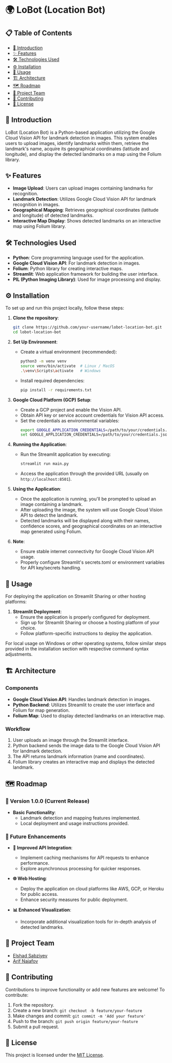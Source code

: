 # 🌍 LoBot (Location Bot)

## 📋 Table of Contents

- [🚀 Introduction](#-introduction)
- [✨ Features](#-features)
- [🛠️ Technologies Used](#%EF%B8%8F-technologies-used)
- [⚙️ Installation](#%EF%B8%8F-installation)
- [🔧 Usage](#-usage)
- [🏗️ Architecture](#%EF%B8%8F-architecture)
- [🗺️ Roadmap](#-roadmap)
- [👥 Project Team](#-project-team)
- [🤝 Contributing](#-contributing)
- [📝 License](#-license)

## 🚀 Introduction

LoBot (Location Bot) is a Python-based application utilizing the Google Cloud Vision API for landmark detection in images. This system enables users to upload images, identify landmarks within them, retrieve the landmark's name, acquire its geographical coordinates (latitude and longitude), and display the detected landmarks on a map using the Folium library.

## ✨ Features

- **Image Upload**: Users can upload images containing landmarks for recognition.
- **Landmark Detection**: Utilizes Google Cloud Vision API for landmark recognition in images.
- **Geographical Mapping**: Retrieves geographical coordinates (latitude and longitude) of detected landmarks.
- **Interactive Map Display**: Shows detected landmarks on an interactive map using Folium library.

## 🛠️ Technologies Used

- **Python**: Core programming language used for the application.
- **Google Cloud Vision API**: For landmark detection in images.
- **Folium**: Python library for creating interactive maps.
- **Streamlit**: Web application framework for building the user interface.
- **PIL (Python Imaging Library)**: Used for image processing and display.

## ⚙️ Installation

To set up and run this project locally, follow these steps:

1. **Clone the repository**:
    ```bash
    git clone https://github.com/your-username/lobot-location-bot.git
    cd lobot-location-bot
    ```

2. **Set Up Environment**:
   - Create a virtual environment (recommended):
     ```bash
     python3 -m venv venv
     source venv/bin/activate  # Linux / MacOS
     .\venv\Scripts\activate   # Windows
     ```
   - Install required dependencies:
     ```bash
     pip install -r requirements.txt
     ```

3. **Google Cloud Platform (GCP) Setup**:
   - Create a GCP project and enable the Vision API.
   - Obtain API key or service account credentials for Vision API access.
   - Set the credentials as environmental variables:
     ```bash
     export GOOGLE_APPLICATION_CREDENTIALS=/path/to/your/credentials.json  # Linux / MacOS
     set GOOGLE_APPLICATION_CREDENTIALS=/path/to/your/credentials.json    # Windows
     ```

4. **Running the Application**:
   - Run the Streamlit application by executing:
     ```bash
     streamlit run main.py
     ```
   - Access the application through the provided URL (usually on `http://localhost:8501`).

5. **Using the Application**:
   - Once the application is running, you'll be prompted to upload an image containing a landmark.
   - After uploading the image, the system will use Google Cloud Vision API to detect the landmark.
   - Detected landmarks will be displayed along with their names, confidence scores, and geographical coordinates on an interactive map generated using Folium.

6. **Note**:
   - Ensure stable internet connectivity for Google Cloud Vision API usage.
   - Properly configure Streamlit's secrets.toml or environment variables for API key/secrets handling.

## 🔧 Usage

For deploying the application on Streamlit Sharing or other hosting platforms:

1. **Streamlit Deployment**:
   - Ensure the application is properly configured for deployment.
   - Sign up for Streamlit Sharing or choose a hosting platform of your choice.
   - Follow platform-specific instructions to deploy the application.

For local usage on Windows or other operating systems, follow similar steps provided in the installation section with respective command syntax adjustments.

## 🏗️ Architecture

### Components

- **Google Cloud Vision API**: Handles landmark detection in images.
- **Python Backend**: Utilizes Streamlit to create the user interface and Folium for map generation.
- **Folium Map**: Used to display detected landmarks on an interactive map.

### Workflow

1. User uploads an image through the Streamlit interface.
2. Python backend sends the image data to the Google Cloud Vision API for landmark detection.
3. The API returns landmark information (name and coordinates).
4. Folium library creates an interactive map and displays the detected landmark.

## 🗺️ Roadmap

### 🚀 Version 1.0.0 (Current Release)

- **Basic Functionality**:
  - Landmark detection and mapping features implemented.
  - Local deployment and usage instructions provided.

### 🚀 Future Enhancements

- **📡 Improved API Integration**:
  - Implement caching mechanisms for API requests to enhance performance.
  - Explore asynchronous processing for quicker responses.

- **🌐 Web Hosting**:
  - Deploy the application on cloud platforms like AWS, GCP, or Heroku for public access.
  - Enhance security measures for public deployment.

- **📊 Enhanced Visualization**:
  - Incorporate additional visualization tools for in-depth analysis of detected landmarks.

## 👥 Project Team

- [Elshad Sabziyev](https://github.com/elshadsabziyev)
- [Arif Najafov](https://github.com/member-profile)

## 🤝 Contributing

Contributions to improve functionality or add new features are welcome! To contribute:

1. Fork the repository.
2. Create a new branch: `git checkout -b feature/your-feature`
3. Make changes and commit: `git commit -m 'Add your feature'`
4. Push to the branch: `git push origin feature/your-feature`
5. Submit a pull request.

## 📝 License

This project is licensed under the [MIT License](LICENSE).
